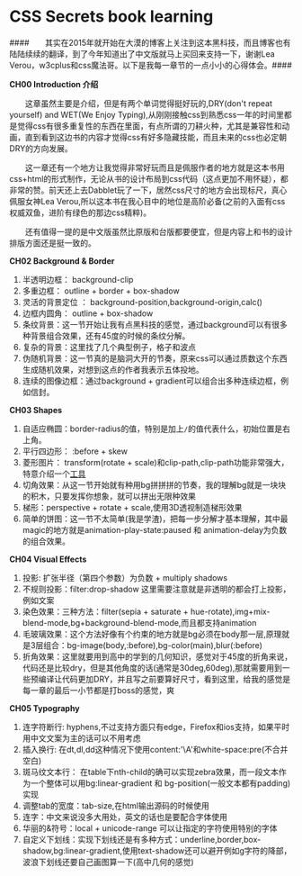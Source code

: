
CSS Secrets book learning
========================

####　　其实在2015年就开始在大漠的博客上关注到这本黑科技，而且博客也有陆陆续续的翻译，到了今年知道出了中文版就马上买回来支持一下，谢谢Lea Verou，w3cplus和css魔法哥。以下是我每一章节的一点小小的心得体会。####


**CH00 Introduction 介绍** 

　　这章虽然主要是介绍，但是有两个单词觉得挺好玩的,DRY(don't repeat yourself) and WET(We Enjoy Typing),从刚刚接触css到熟悉css一年的时间里都是觉得css有很多重复性的东西在里面，有点所谓的刀耕火种，尤其是兼容性和动画，直到看到这边书的内容才觉得css有好多隐藏技能，而且未来的css也必定朝DRY的方向发展。

　　这一章还有一个地方让我觉得非常好玩而且是佩服作者的地方就是这本书用css+html的形式制作，无论从书的设计布局到css代码（这点更加不用怀疑），都非常的赞。前天还上去Dabblet玩了一下，居然css尺寸的地方会出现标尺，真心佩服女神Lea Verou,所以这本书在我心目中的地位是高阶必备(之前的入面有css权威双鱼，进阶有绿色的那边css精粹)。

　　还有值得一提的是中文版虽然比原版和台版都要便宜，但是内容上和书的设计排版方面还是挺一致的。
　　
  
**CH02 Background & Border**

1. 半透明边框： background-clip
2. 多重边框： outline + border + box-shadow
3. 灵活的背景定位 ： background-position,background-origin,calc()
4. 边框内圆角： outline + box-shadow
5. 条纹背景：这一节开始让我有点黑科技的感觉，通过background可以有很多种背景组合效果，还有45度的时候的条纹分解。
6. 复杂的背景：这里找了几个典型例子，格子和波点
7. 伪随机背景：这一节真的是脑洞大开的节奏，原来css可以通过质数这个东西生成随机效果，对想到这点的作者我表示五体投地。
8. 连续的图像边框：通过background + gradient可以组合出多种连续边框，例如信封。

**CH03 Shapes**

1. 自适应椭圆：border-radius的值，特别是加上`/`的值代表什么，初始位置是右上角。
2. 平行四边形： :before + skew 
3. 菱形图片： transform(rotate + scale)和clip-path,clip-path功能非常强大，特意介绍一个[工具](http://bennettfeely.com/clippy/)
4. 切角效果：从这一节开始就有种用bg拼拼拼的节奏，我的理解bg就是一块块的积木，只要发挥你想象，就可以拼出无限种效果
5. 梯形：perspective + rotate + scale,使用3D透视制造梯形效果
6. 简单的饼图：这一节不太简单(我是学渣)，把每一步分解才基本理解，其中最magic的地方就是animation-play-state:paused 和 animation-delay为负数的组合效果。

**CH04 Visual Effects**

1. 投影: 扩张半径（第四个参数）为负数 + multiply shadows
2. 不规则投影：filter:drop-shadow 这里需要注意就是非透明的都会打上投影，例如文案
3. 染色效果：三种方法：filter(sepia + saturate + hue-rotate),img+mix-blend-mode,bg+background-blend-mode,而且都支持animation
4. 毛玻璃效果：这个方法好像有个约束的地方就是bg必须在body那一层,原理就是3层组合：bg-image(body,:before),bg-color(main),blur(:before)
5. 折角效果：这里就要用到高中的学到的几何知识，感觉对于45度的折角来说，代码还是比较dry，但是其他角度的话(通常是30deg,60deg),那就需要用到一些预编译让代码更加DRY，并且写之前要算好尺寸，看到这里，给我的感觉是每一章的最后一小节都是打boss的感觉，爽

**CH05 Typography**

1. 连字符断行: hyphens,不过支持方面只有edge，Firefox和ios支持，如果平时用中文文案为主的话可以不用考虑
2. 插入换行: 在dt,dl,dd这种情况下使用content:'\A'和white-space:pre(不合并空白)
3. 斑马纹文本行： 在table下nth-child的确可以实现zebra效果，而一段文本作为一个整体可以用bg:linear-gradient 和 bg-position(一般文本都有padding)实现
4. 调整tab的宽度：tab-size,在html输出源码的时候使用
5. 连字：中文来说没多大用处，英文的话也是要配合字体使用
6. 华丽的&符号：local + unicode-range 可以让指定的字符使用特别的字体
7. 自定义下划线：实现下划线还是有多种方式：underline,border,box-shadow,bg:linear-gradient,使用text-shadow还可以避开例如g字符的降部，波浪下划线还要自己画图算一下(高中几何的感觉)
